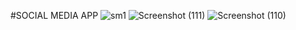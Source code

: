 #SOCIAL MEDIA APP
![sm1](https://github.com/subashini51/Social-Media-App/assets/148181658/99e32cdc-8870-4447-82f6-c1e7c1b00dba)
![Screenshot (111)](https://github.com/subashini51/Social-Media-App/assets/148181658/8ecf64ba-3369-4bf4-a17d-79208517c831)
![Screenshot (110)](https://github.com/subashini51/Social-Media-App/assets/148181658/040dd2ca-4f46-4ea1-8877-a1847fe2684f)


